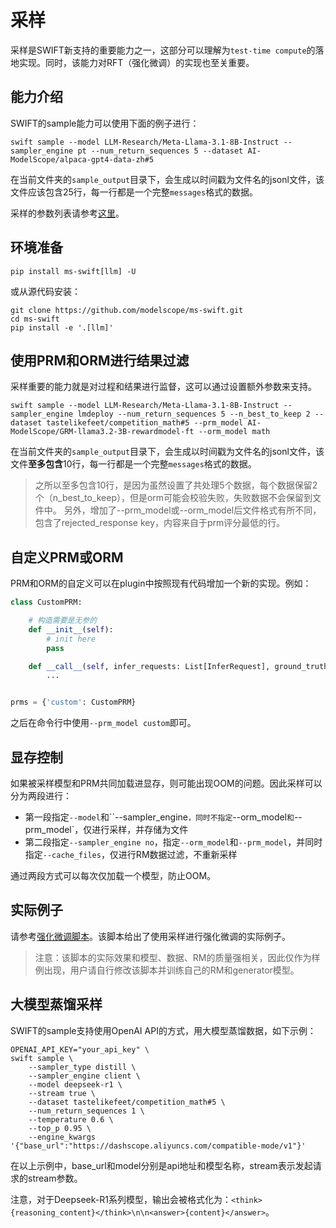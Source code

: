 # 采样

采样是SWIFT新支持的重要能力之一，这部分可以理解为`test-time compute`的落地实现。同时，该能力对RFT（强化微调）的实现也至关重要。

## 能力介绍

SWIFT的sample能力可以使用下面的例子进行：
```shell
swift sample --model LLM-Research/Meta-Llama-3.1-8B-Instruct --sampler_engine pt --num_return_sequences 5 --dataset AI-ModelScope/alpaca-gpt4-data-zh#5
```
在当前文件夹的`sample_output`目录下，会生成以时间戳为文件名的jsonl文件，该文件应该包含25行，每一行都是一个完整`messages`格式的数据。

采样的参数列表请参考[这里](命令行参数.md)。

## 环境准备

```shell
pip install ms-swift[llm] -U
```

或从源代码安装：

```shell
git clone https://github.com/modelscope/ms-swift.git
cd ms-swift
pip install -e '.[llm]'
```

## 使用PRM和ORM进行结果过滤

采样重要的能力就是对过程和结果进行监督，这可以通过设置额外参数来支持。

```shell
swift sample --model LLM-Research/Meta-Llama-3.1-8B-Instruct --sampler_engine lmdeploy --num_return_sequences 5 --n_best_to_keep 2 --dataset tastelikefeet/competition_math#5 --prm_model AI-ModelScope/GRM-llama3.2-3B-rewardmodel-ft --orm_model math
```

在当前文件夹的`sample_output`目录下，会生成以时间戳为文件名的jsonl文件，该文件**至多包含**10行，每一行都是一个完整`messages`格式的数据。
> 之所以至多包含10行，是因为虽然设置了共处理5个数据，每个数据保留2个（n_best_to_keep），但是orm可能会校验失败，失败数据不会保留到文件中。
> 另外，增加了--prm_model或--orm_model后文件格式有所不同，包含了rejected_response key，内容来自于prm评分最低的行。

## 自定义PRM或ORM

PRM和ORM的自定义可以在plugin中按照现有代码增加一个新的实现。例如：
```python
class CustomPRM:

    # 构造需要是无参的
    def __init__(self):
        # init here
        pass

    def __call__(self, infer_requests: List[InferRequest], ground_truths: List[str], **kwargs) -> List[Union[float, List[float]]]:
        ...


prms = {'custom': CustomPRM}
```

之后在命令行中使用`--prm_model custom`即可。

## 显存控制

如果被采样模型和PRM共同加载进显存，则可能出现OOM的问题。因此采样可以分为两段进行：

- 第一段指定`--model`和``--sampler_engine`，同时不指定`--orm_model`和`--prm_model`，仅进行采样，并存储为文件
- 第二段指定`--sampler_engine no`，指定`--orm_model`和`--prm_model`，并同时指定`--cache_files`，仅进行RM数据过滤，不重新采样

通过两段方式可以每次仅加载一个模型，防止OOM。

## 实际例子

请参考[强化微调脚本](https://github.com/modelscope/ms-swift/tree/main/examples/train/rft/rft.py)。该脚本给出了使用采样进行强化微调的实际例子。

> 注意：该脚本的实际效果和模型、数据、RM的质量强相关，因此仅作为样例出现，用户请自行修改该脚本并训练自己的RM和generator模型。

## 大模型蒸馏采样

SWIFT的sample支持使用OpenAI API的方式，用大模型蒸馏数据，如下示例：
```shell
OPENAI_API_KEY="your_api_key" \
swift sample \
    --sampler_type distill \
    --sampler_engine client \
    --model deepseek-r1 \
    --stream true \
    --dataset tastelikefeet/competition_math#5 \
    --num_return_sequences 1 \
    --temperature 0.6 \
    --top_p 0.95 \
    --engine_kwargs '{"base_url":"https://dashscope.aliyuncs.com/compatible-mode/v1"}'
```
在以上示例中，base_url和model分别是api地址和模型名称，stream表示发起请求的stream参数。

注意，对于Deepseek-R1系列模型，输出会被格式化为：`<think>{reasoning_content}</think>\n\n<answer>{content}</answer>`。
